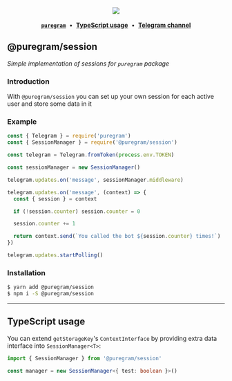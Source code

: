 <div align='center'>
  <img src='https://i.imgur.com/ZzjmE8i.png' />
</div>

<br />

<div align='center'>
  <a href='https://github.com/nitreojs/puregram'><b><code>puregram</code></b></a>
  <span>&nbsp;•&nbsp;</span>
  <a href='#typescript-usage'><b>TypeScript usage</b></a>
  <span>&nbsp;•&nbsp;</span>
  <a href='https://t.me/puregram'><b>Telegram channel</b></a>
</div>

## @puregram/session

_Simple implementation of sessions for `puregram` package_

### Introduction

With `@puregram/session` you can set up your own session for each active user and store some data in it

### Example
```js
const { Telegram } = require('puregram')
const { SessionManager } = require('@puregram/session')

const telegram = Telegram.fromToken(process.env.TOKEN)

const sessionManager = new SessionManager()

telegram.updates.on('message', sessionManager.middleware)

telegram.updates.on('message', (context) => {
  const { session } = context

  if (!session.counter) session.counter = 0

  session.counter += 1

  return context.send(`You called the bot ${session.counter} times!`)
})

telegram.updates.startPolling()
```

### Installation

```sh
$ yarn add @puregram/session
$ npm i -S @puregram/session
```

---

## TypeScript usage

You can extend `getStorageKey`'s `ContextInterface` by providing extra data interface into `SessionManager<T>`:

```ts
import { SessionManager } from '@puregram/session'

const manager = new SessionManager<{ test: boolean }>()
```
